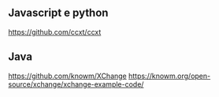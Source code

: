## Javascript e python
https://github.com/ccxt/ccxt

## Java
https://github.com/knowm/XChange
https://knowm.org/open-source/xchange/xchange-example-code/
